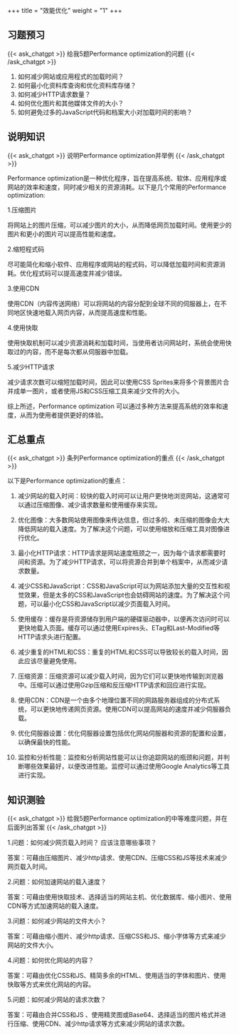 +++
title = "效能优化"
weight = "1"
+++
## 习题预习
{{< ask_chatgpt >}}
给我5题Performance optimization的问题
{{< /ask_chatgpt >}}



1. 如何减少网站或应用程式的加载时间？
2. 如何最小化资料库查询和优化资料库存储？
3. 如何减少HTTP请求数量？
4. 如何优化图片和其他媒体文件的大小？
5. 如何避免过多的JavaScript代码和档案大小对加载时间的影响？   

## 说明知识
{{< ask_chatgpt >}}
说明Performance optimization并举例
{{< /ask_chatgpt >}}



Performance optimization是一种优化程序，旨在提高系统、软体、应用程序或网站的效率和速度，同时减少相关的资源消耗。以下是几个常用的Performance optimization:

1.压缩图片

将网站上的图片压缩，可以减少图片的大小，从而降低网页加载时间。使用更少的图片和更小的图片可以提高性能和速度。

2.缩短程式码

尽可能简化和缩小软件、应用程序或网站的程式码，可以降低加载时间和资源消耗。优化程式码可以提高速度并减少错误。

3.使用CDN

使用CDN（内容传送网络）可以将网站的内容分配到全球不同的伺服器上，在不同地区快速地载入网页内容，从而提高速度和性能。

4.使用快取

使用快取机制可以减少资源消耗和加载时间，当使用者访问网站时，系统会使用快取过的内容，而不是每次都从伺服器中加载。

5.减少HTTP请求

减少请求次数可以缩短加载时间，因此可以使用CSS Sprites来将多个背景图片合并成单一图片，或者使用JS和CSS压缩工具来减少文件的大小。

综上所述，Performance optimization 可以通过多种方法来提高系统的效率和速度，从而为使用者提供更好的体验。   

## 汇总重点
{{< ask_chatgpt >}}
条列Performance optimization的重点
{{< /ask_chatgpt >}}



以下是Performance optimization的重点：

1. 减少网站的载入时间：较快的载入时间可以让用户更快地浏览网站，这通常可以通过压缩图像、减少请求数量和使用缓存来实现。

2. 优化图像：大多数网站使用图像来传达信息，但过多的、未压缩的图像会大大降低网站的载入速度。为了解决这个问题，可以使用缩放和压缩工具对图像进行优化。

3. 最小化HTTP请求：HTTP请求是网站速度瓶颈之一，因为每个请求都需要时间和资源。为了减少HTTP请求，可以将资源合并到单个档案中，从而减少请求数量。

4. 减少CSS和JavaScript：CSS和JavaScript可以为网站添加大量的交互性和视觉效果，但是太多的CSS和JavaScript也会妨碍网站的速度。为了解决这个问题，可以最小化CSS和JavaScript以减少页面载入时间。

5. 使用缓存：缓存是将资源储存到用户端的硬碟驱动器中，以便再次访问时可以更快地载入页面。缓存可以通过使用Expires头、ETag和Last-Modified等HTTP请求头进行配置。

6. 减少重复的HTML和CSS：重复的HTML和CSS可以导致较长的载入时间，因此应该尽量避免使用。

7. 压缩资源：压缩资源可以减少载入时间，因为它们可以更快地传输到浏览器中。压缩可以通过使用Gzip压缩和反压缩HTTP请求和回应进行实现。

8. 使用CDN：CDN是一个由多个地理位置不同的网路服务器组成的分布式系统，可以更快地传递网页资源。使用CDN可以提高网站的速度并减少伺服器负载。

9. 优化伺服器设置：优化伺服器设置包括优化网站伺服器和资源的配置和设置，以确保最快的性能。

10. 监控和分析性能：监控和分析网站性能可以让你追踪网站的瓶颈和问题，并判断哪些效果最好，以便改进性能。监控可以通过使用Google Analytics等工具进行实现。   

## 知识测验
{{< ask_chatgpt >}}
给我5题Performance optimization的中等难度问题，并在后面列出答案
{{< /ask_chatgpt >}}



1.问题：如何减少网页载入时间？ 应该注意哪些事项？

答案：可藉由压缩图片、减少http请求、使用CDN、压缩CSS和JS等技术来减少网页载入时间。

2.问题：如何加速网站的载入速度？

答案：可藉由使用快取技术、选择适当的网站主机、优化数据库、缩小图片、使用CDN等方式加速网站的载入速度。

3.问题：如何减少网站的文件大小？

答案：可藉由缩小图片、减少http请求、压缩CSS和JS、缩小字体等方式来减少网站的文件大小。

4.问题：如何优化网站的内容？

答案：可藉由优化CSS和JS、精简多余的HTML、使用适当的字体和图片、使用快取等方式来优化网站的内容。

5.问题：如何减少网站的请求次数？

答案：可藉由合并CSS和JS 、使用精灵图或Base64、选择适当的图片格式并进行压缩、使用CDN、减少http请求等方式来减少网站的请求次数。   

